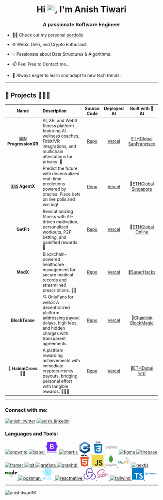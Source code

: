 
<h1 align="center">Hi <img src="https://media.giphy.com/media/hvRJCLFzcasrR4ia7z/giphy.gif" width="25px" height="25px">, I'm Anish Tiwari</h1>
<h3 align="center">A passionate Software Engineer</h3>

- 👨‍💻 Check out my personal [portfolio](https://anishtiwari.netlify.app)

- 🌐 Web3, DeFi, and Crypto Enthusiast.

- 💡 Passionate about Data Structures & Algorithms.

- 📫 Feel Free to Contact me...

- 🎯 Always eager to learn and adapt to new tech trends.
<hr />

## 🚀 Projects 🚣🏻‍♂️

| Name | Description | Source Code | Deployed At | Built with 🤍 At |
|:----:|:------------|:-----------:|:-----------:|:--------:|
| **🇺🇸 ProgressionXR** | AI, XR, and Web3 fitness platform featuring AI wellness coaches, Fitbit/VR integrations, and multichain attestations for privacy. 🚀 | [Repo](https://ethglobal.com/showcase/progressionxr-84tjv) | [Vercel](https://progression-xr.vercel.app/health-gains) | [ETHGlobal SanFrancisco](https://ethglobal.com/showcase/progressionxr-84tjv) |
| **🇸🇬 AgentX** | Predict the future with decentralized real-time predictions powered by oracles. Place bets on live polls and win big! | [Repo](https://ethglobal.com/showcase/agentx-j5fcc) | [Vercel](https://agentx-ethsg.vercel.app/app) | 🏅[ETHGlobal Singapore](https://ethglobal.com/showcase/agentx-j5fcc) |
| **GetFit** | Revolutionizing fitness with AI-driven motivation, personalized workouts, P2P betting, and gamified rewards. 💪 | [Repo](https://github.com/getFit-EthOnline) | [Vercel](https://getfit-ethonline.vercel.app/) | 🏅[ETHGlobal Online](https://ethglobal.com/showcase/getfit-7kj6t) |
| **MedX** | Blockchain-powered healthcare management for secure medical records and streamlined prescriptions. 👩‍⚕️ | [Repo](https://github.com/medX-Superhacks) | [Vercel](https://medx-superhack.vercel.app/) | 🏅[SuperHacks](https://ethglobal.com/showcase/medx-fdmxz) |
| **BlockTease** | 💘 OnlyFans for web3: A decentralized platform addressing payout delays, high fees, and hidden charges with transparent agreements. | [Repo](https://github.com/BlockTease-BlockMagic) | [Vercel](https://blocktease.vercel.app/) | 🏅[Chainlink BlockMagic](https://devpost.com/software/blocktease) |
| **🌊 HabibiCross 🏃🌉** | A platform rewarding achievements with immediate cryptocurrency payouts, bridging personal effort with tangible rewards. 🌊🏃🌉 | [Repo](https://github.com/eth-dubai-habibi-cross) | [Vercel](https://habibi-cross-frontend.vercel.app/) | 🏅[ETHDubai 🇦🇪](https://devfolio.co/projects/habibicross-905d) |

---
<h3 align="left">Connect with me:</h3>
<p align="left">
<a href="https://twitter.com/AnishTiw" target="blank"><img align="center" src="https://raw.githubusercontent.com/rahuldkjain/github-profile-readme-generator/master/src/images/icons/Social/twitter.svg" alt="anish_twitter" height="30" width="40" /></a>
<a href="https://www.linkedin.com/in/anish-tiwari-a5923b207/" target="blank"><img align="center" src="https://raw.githubusercontent.com/rahuldkjain/github-profile-readme-generator/master/src/images/icons/Social/linked-in-alt.svg" alt="anish_linkedin" height="30" width="40" /></a>
</p>

<h3 align="left">Languages and Tools:</h3>
<p align="left"> <a href="https://appwrite.io" target="_blank" rel="noreferrer"> <img src="https://www.vectorlogo.zone/logos/appwriteio/appwriteio-icon.svg" alt="appwrite" width="40" height="40"/> </a> <a href="https://babeljs.io/" target="_blank" rel="noreferrer"> <img src="https://www.vectorlogo.zone/logos/babeljs/babeljs-icon.svg" alt="babel" width="40" height="40"/> </a> <a href="https://getbootstrap.com" target="_blank" rel="noreferrer"> <img src="https://raw.githubusercontent.com/devicons/devicon/master/icons/bootstrap/bootstrap-plain-wordmark.svg" alt="bootstrap" width="40" height="40"/> </a> <a href="https://www.chartjs.org" target="_blank" rel="noreferrer"> <img src="https://www.chartjs.org/media/logo-title.svg" alt="chartjs" width="40" height="40"/> </a> <a href="https://www.w3schools.com/cpp/" target="_blank" rel="noreferrer"> <img src="https://raw.githubusercontent.com/devicons/devicon/master/icons/cplusplus/cplusplus-original.svg" alt="cplusplus" width="40" height="40"/> </a> <a href="https://www.w3schools.com/css/" target="_blank" rel="noreferrer"> <img src="https://raw.githubusercontent.com/devicons/devicon/master/icons/css3/css3-original-wordmark.svg" alt="css3" width="40" height="40"/> </a> <a href="https://expressjs.com" target="_blank" rel="noreferrer"> <img src="https://raw.githubusercontent.com/devicons/devicon/master/icons/express/express-original-wordmark.svg" alt="express" width="40" height="40"/> </a> <a href="https://www.figma.com/" target="_blank" rel="noreferrer"> <img src="https://www.vectorlogo.zone/logos/figma/figma-icon.svg" alt="figma" width="40" height="40"/> </a> <a href="https://firebase.google.com/" target="_blank" rel="noreferrer"> <img src="https://www.vectorlogo.zone/logos/firebase/firebase-icon.svg" alt="firebase" width="40" height="40"/> </a> <a href="https://www.framer.com/" target="_blank" rel="noreferrer"> <img src="https://www.vectorlogo.zone/logos/framer/framer-icon.svg" alt="framer" width="40" height="40"/> </a> <a href="https://git-scm.com/" target="_blank" rel="noreferrer"> <img src="https://www.vectorlogo.zone/logos/git-scm/git-scm-icon.svg" alt="git" width="40" height="40"/> </a> <a href="https://grafana.com" target="_blank" rel="noreferrer"> <img src="https://www.vectorlogo.zone/logos/grafana/grafana-icon.svg" alt="grafana" width="40" height="40"/> </a> <a href="https://graphql.org" target="_blank" rel="noreferrer"> <img src="https://www.vectorlogo.zone/logos/graphql/graphql-icon.svg" alt="graphql" width="40" height="40"/> </a> <a href="https://www.w3.org/html/" target="_blank" rel="noreferrer"> <img src="https://raw.githubusercontent.com/devicons/devicon/master/icons/html5/html5-original-wordmark.svg" alt="html5" width="40" height="40"/> </a> <a href="https://developer.mozilla.org/en-US/docs/Web/JavaScript" target="_blank" rel="noreferrer"> <img src="https://raw.githubusercontent.com/devicons/devicon/master/icons/javascript/javascript-original.svg" alt="javascript" width="40" height="40"/> </a> <a href="https://www.mongodb.com/" target="_blank" rel="noreferrer"> <img src="https://raw.githubusercontent.com/devicons/devicon/master/icons/mongodb/mongodb-original-wordmark.svg" alt="mongodb" width="40" height="40"/> </a> <a href="https://www.mysql.com/" target="_blank" rel="noreferrer"> <img src="https://raw.githubusercontent.com/devicons/devicon/master/icons/mysql/mysql-original-wordmark.svg" alt="mysql" width="40" height="40"/> </a> <a href="https://nextjs.org/" target="_blank" rel="noreferrer"> <img src="https://cdn.worldvectorlogo.com/logos/nextjs-2.svg" alt="nextjs" width="40" height="40"/> </a> <a href="https://nodejs.org" target="_blank" rel="noreferrer"> <img src="https://raw.githubusercontent.com/devicons/devicon/master/icons/nodejs/nodejs-original-wordmark.svg" alt="nodejs" width="40" height="40"/> </a> <a href="https://postman.com" target="_blank" rel="noreferrer"> <img src="https://www.vectorlogo.zone/logos/getpostman/getpostman-icon.svg" alt="postman" width="40" height="40"/> </a> <a href="https://reactjs.org/" target="_blank" rel="noreferrer"> <img src="https://raw.githubusercontent.com/devicons/devicon/master/icons/react/react-original-wordmark.svg" alt="react" width="40" height="40"/> </a> <a href="https://reactnative.dev/" target="_blank" rel="noreferrer"> <img src="https://reactnative.dev/img/header_logo.svg" alt="reactnative" width="40" height="40"/> </a> <a href="https://redux.js.org" target="_blank" rel="noreferrer"> <img src="https://raw.githubusercontent.com/devicons/devicon/master/icons/redux/redux-original.svg" alt="redux" width="40" height="40"/> </a> <a href="https://sass-lang.com" target="_blank" rel="noreferrer"> <img src="https://raw.githubusercontent.com/devicons/devicon/master/icons/sass/sass-original.svg" alt="sass" width="40" height="40"/> </a> <a href="https://tailwindcss.com/" target="_blank" rel="noreferrer"> <img src="https://www.vectorlogo.zone/logos/tailwindcss/tailwindcss-icon.svg" alt="tailwind" width="40" height="40"/> </a> <a href="https://www.typescriptlang.org/" target="_blank" rel="noreferrer"> <img src="https://raw.githubusercontent.com/devicons/devicon/master/icons/typescript/typescript-original.svg" alt="typescript" width="40" height="40"/> </a> <a href="https://webpack.js.org" target="_blank" rel="noreferrer"> <img src="https://raw.githubusercontent.com/devicons/devicon/d00d0969292a6569d45b06d3f350f463a0107b0d/icons/webpack/webpack-original-wordmark.svg" alt="webpack" width="40" height="40"/> </a> </p>
<hr />
<img align="center" src="https://github-readme-streak-stats.herokuapp.com/?user=anishtiwari16&theme=radical" alt="anishtiwari16" align="right" width = "45%"/>

